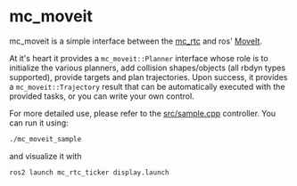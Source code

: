 # mc_moveit 

mc_moveit is a simple interface between the [mc_rtc](https://github.com/jrl-umi3218/mc_rtc) and ros' [MoveIt](https://moveit.picknik.ai).

At it's heart it provides a `mc_moveit::Planner` interface whose role is to initialize the various planners, add collision shapes/objects (all rbdyn types supported), provide targets and plan trajectories. Upon success, it provides a `mc_moveit::Trajectory` result that can be automatically executed with the provided tasks, or you can write your own control.

For more detailed use, please refer to the [src/sample.cpp](./src/sample.cpp) controller. You can run it using:

```sh
./mc_moveit_sample
```

and visualize it with

```sh
ros2 launch mc_rtc_ticker display.launch
```
